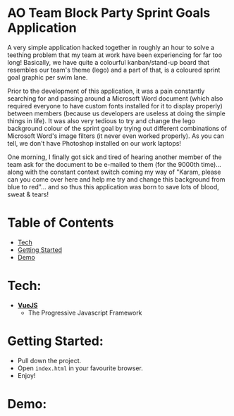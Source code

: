 # AO Team Block Party Sprint Goals Application

A very simple application hacked together in roughly an hour to solve a teething problem that my team at work have been experiencing for far too long! Basically, we have quite a colourful kanban/stand-up board that resembles our team's theme (lego) and a part of that, is a coloured sprint goal graphic per swim lane.

Prior to the development of this application, it was a pain constantly searching for and passing around a Microsoft Word document (which also required everyone to have custom fonts installed for it to display properly) between members (because us developers are useless at doing the simple things in life). It was also very tedious to try and change the lego background colour of the sprint goal by trying out different combinations of Microsoft Word's image filters (it never even worked properly). As you can tell, we don't have Photoshop installed on our work laptops!

One morning, I finally got sick and tired of hearing another member of the team ask for the document to be e-mailed to them (for the 9000th time)... along with the constant context switch coming my way of "Karam, please can you come over here and help me try and change this background from blue to red"... and so thus this application was born to save lots of blood, sweat & tears!

# Table of Contents

* [Tech](#tech)
* [Getting Started](#getting-started)
* [Demo](#demo)

# Tech:

- **[VueJS](https://vuejs.org/)**
  - The Progressive Javascript Framework

# Getting Started:

- Pull down the project.
- Open `index.html` in your favourite browser.
- Enjoy!

# Demo: